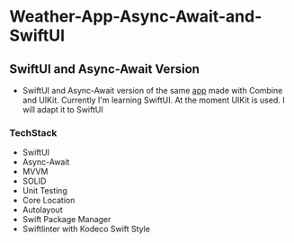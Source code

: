 # **Weather-App-Async-Await-and-SwiftUI**

## SwiftUI and Async-Await Version

- SwiftUI and Async-Await version of the same [app](https://github.com/ufukanilozluk/Ios-Weather-App-Combine-UIKit) made with Combine and UIKit. Currently I'm learning SwiftUI.
  At the moment UIKit is used. I will adapt it to SwiftUI

### **TechStack**

- SwiftUI
- Async-Await
- MVVM
- SOLID
- Unit Testing
- Core Location
- Autolayout
- Swift Package Manager
- Swiftlinter with Kodeco Swift Style

